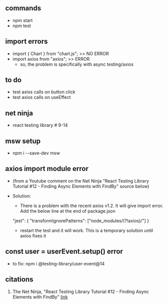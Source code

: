 ## commands 
- npm start 
- npm test


## import errors 
- import { Chart } from "chart.js"; >> NO ERROR 
- import axios from "axios"; >> ERROR 
    - so, the problem is specifically with async testing/axios 


## to do 
- test axios calls on button click
- test axios calls on useEffect


## net ninja
- react testing library # 9-14


## msw setup 
- npm i --save-dev msw

## axios import module error
- (from a Youtube comment on the Net Ninja "React Testing Library Tutorial #12 - Finding Async Elements with FindBy" source below)
- Solution: 
    - There is a problem with the recent axios  v1.2. It will give import error. Add the below line at the end of package.json

    "jest": {
        "transformIgnorePatterns": ["node_modules/(?!axios)/"]
    }

    - restart the test and it will work. This is a temporary solution until axios fixes it

## const user = userEvent.setup() error
- to fix: npm i @testing-library/user-event@14


## citations 
1. The Net Ninja, "React Testing Library Tutorial #12 - Finding Async Elements with FindBy" [link](https://www.youtube.com/watch?v=V2wWLM8VX5k)